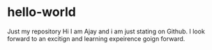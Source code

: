 # hello-world
Just my repository
Hi I am Ajay and i am just stating on Github. I look forward to an excitign and learning expeirence goign forward.
